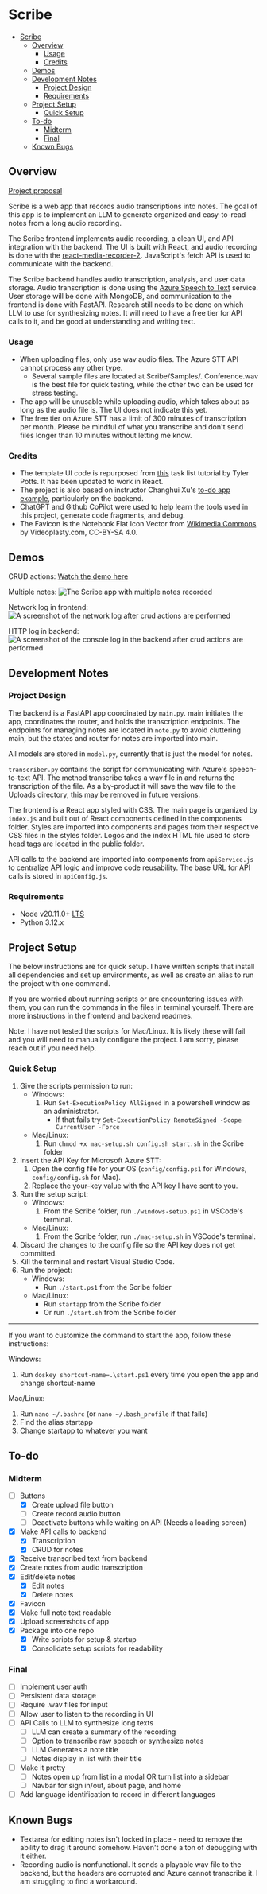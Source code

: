 # Scribe

- [Scribe](#scribe)
  - [Overview](#overview)
    - [Usage](#usage)
    - [Credits](#credits)
  - [Demos](#demos)
  - [Development Notes](#development-notes)
    - [Project Design](#project-design)
    - [Requirements](#requirements)
  - [Project Setup](#project-setup)
    - [Quick Setup](#quick-setup)
  - [To-do](#to-do)
    - [Midterm](#midterm)
    - [Final](#final)
  - [Known Bugs](#known-bugs)

## Overview

[Project proposal](https://docs.google.com/document/d/1GdgHPWnze3kT_F590w5CgGXA6Ve6duiCPAWjdjNOQRM/edit?usp=sharing)

Scribe is a web app that records audio transcriptions into notes. The goal of this app is to implement an LLM to generate organized and easy-to-read notes from a long audio recording.

The Scribe frontend implements audio recording, a clean UI, and API integration with the backend. The UI is built with React, and audio recording is done with the [react-media-recorder-2](https://www.npmjs.com/package/react-media-recorder-2). JavaScript's fetch API is used to communicate with the backend.

The Scribe backend handles audio transcription, analysis, and user data storage. Audio transcription is done using the [Azure Speech to Text](https://learn.microsoft.com/en-us/azure/ai-services/speech-service/speech-to-text) service. User storage will be done with MongoDB, and communication to the frontend is done with FastAPI. Research still needs to be done on which LLM to use for synthesizing notes. It will need to have a free tier for API calls to it, and be good at understanding and writing text.

### Usage

- When uploading files, only use wav audio files. The Azure STT API cannot process any other type.
  - Several sample files are located at Scribe/Samples/. Conference.wav is the best file for quick testing, while the other two can be used for stress testing.
- The app will be unusable while uploading audio, which takes about as long as the audio file is. The UI does not indicate this yet.
- The free tier on Azure STT has a limit of 300 minutes of transcription per month. Please be mindful of what you transcribe and don't send files longer than 10 minutes without letting me know.

### Credits

- The template UI code is repurposed from [this](https://www.youtube.com/watch?v=MkESyVB4oUw) task list tutorial by Tyler Potts. It has been updated to work in React.
- The project is also based on instructor Changhui Xu's [to-do app example](https://github.com/changhuixu/CS3980-2024/tree/main/my_todo_app), particularly on the backend.
- ChatGPT and Github CoPilot were used to help learn the tools used in this project, generate code fragments, and debug.
- The Favicon is the Notebook Flat Icon Vector from [Wikimedia Commons](https://commons.wikimedia.org/wiki/File:Notebook_Flat_Icon_Vector.svg) by Videoplasty.com, CC-BY-SA 4.0.

## Demos

CRUD actions:
    [Watch the demo here](https://www.loom.com/embed/1466ae1d1391430f85811b4509db6963?sid=2d92dc7d-2565-473f-86ab-683af466f3fc)

Multiple notes:
    ![The Scribe app with multiple notes recorded](./ScribeFE/screenshots/Multiple_notes.png)

Network log in frontend:
    ![A screenshot of the network log after crud actions are performed](./ScribeFE/screenshots/Network_log.png)

HTTP log in backend:
    ![A screenshot of the console log in the backend after crud actions are performed](./ScribeFE/screenshots/HTTP_log.png)

## Development Notes

### Project Design

The backend is a FastAPI app coordinated by `main.py`. main initiates the app, coordinates the router, and holds the transcription endpoints. The endpoints for managing notes are located in `note.py` to avoid cluttering main, but the states and router for notes are imported into main.

All models are stored in `model.py`, currently that is just the model for notes.

`transcriber.py` contains the script for communicating with Azure's speech-to-text API. The method transcribe takes a wav file in and returns the transcription of the file. As a by-product it will save the wav file to the Uploads directory, this may be removed in future versions.

The frontend is a React app styled with CSS. The main page is organized by `index.js` and built out of React components defined in the components folder. Styles are imported into components and pages from their respective CSS files in the styles folder. Logos and the index HTML file used to store head tags are located in the public folder.

API calls to the backend are imported into components from `apiService.js` to centralize API logic and improve code reusability. The base URL for API calls is stored in `apiConfig.js`.

### Requirements

- Node v20.11.0+ [LTS](https://nodejs.org/en/)
- Python 3.12.x

## Project Setup

The below instructions are for quick setup. I have written scripts that install all dependencies and set up environments, as well as create an alias to run the project with one command.

If you are worried about running scripts or are encountering issues with them, you can run the commands in the files in terminal yourself. There are more instructions in the frontend and backend readmes.

Note: I have not tested the scripts for Mac/Linux. It is likely these will fail and you will need to manually configure the project. I am sorry, please reach out if you need help.

### Quick Setup

1. Give the scripts permission to run:
    - Windows:
        1. Run ```Set-ExecutionPolicy AllSigned``` in a powershell window as an administrator.
            - If that fails try ```Set-ExecutionPolicy RemoteSigned -Scope CurrentUser -Force```
    - Mac/Linux:
        1. Run ```chmod +x mac-setup.sh config.sh start.sh``` in the Scribe folder
2. Insert the API Key for Microsoft Azure STT:
    1. Open the config file for your OS (```config/config.ps1``` for Windows, ```config/config.sh``` for Mac).
    2. Replace the your-key value with the API key I have sent to you.
3. Run the setup script:
    - Windows:
      1. From the Scribe folder, run ```./windows-setup.ps1``` in VSCode's terminal.
    - Mac/Linux:
      1. From the Scribe folder, run ```./mac-setup.sh``` in VSCode's terminal.
4. Discard the changes to the config file so the API key does not get committed.
5. Kill the terminal and restart Visual Studio Code.
6. Run the project:
    - Windows:
        - Run ```./start.ps1``` from the Scribe folder
    - Mac/Linux:
        - Run ```startapp``` from the Scribe folder
        - Or run ```./start.sh``` from the Scribe folder

___
If you want to customize the command to start the app, follow these instructions:

Windows:

1. Run ```doskey shortcut-name=.\start.ps1``` every time you open the app and change shortcut-name

Mac/Linux:

1. Run ```nano ~/.bashrc``` (or ```nano ~/.bash_profile``` if that fails)
2. Find the alias startapp
3. Change startapp to whatever you want

## To-do

### Midterm

- [ ] Buttons
  - [x] Create upload file button
  - [ ] Create record audio button
  - [ ] Deactivate buttons while waiting on API (Needs a loading screen)
- [x] Make API calls to backend
  - [x] Transcription
  - [x] CRUD for notes
- [x] Receive transcribed text from backend
- [x] Create notes from audio transcription
- [x] Edit/delete notes
  - [x] Edit notes
  - [x] Delete notes
- [x] Favicon
- [x] Make full note text readable
- [x] Upload screenshots of app
- [x] Package into one repo
  - [x] Write scripts for setup & startup
  - [x] Consolidate setup scripts for readability

### Final

- [ ] Implement user auth
- [ ] Persistent data storage
- [ ] Require .wav files for input
- [ ] Allow user to listen to the recording in UI
- [ ] API Calls to LLM to synthesize long texts
  - [ ] LLM can create a summary of the recording
  - [ ] Option to transcribe raw speech or synthesize notes
  - [ ] LLM Generates a note title
  - [ ] Notes display in list with their title
- [ ] Make it pretty
  - [ ] Notes open up from list in a modal OR turn list into a sidebar
  - [ ] Navbar for sign in/out, about page, and home
- [ ] Add language identification to record in different languages

## Known Bugs

- Textarea for editing notes isn't locked in place - need to remove the ability to drag it around somehow. Haven't done a ton of debugging with it either.
- Recording audio is nonfunctional. It sends a playable wav file to the backend, but the headers are corrupted and Azure cannot transcribe it. I am struggling to find a workaround.
